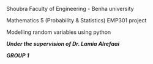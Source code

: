 Shoubra Faculty of Engineering - Benha university

Mathematics 5 (Probability & Statistics) EMP301 project

Modelling random variables using python

***Under the supervision of Dr. Lamia Alrefaai***

***GROUP 1***
